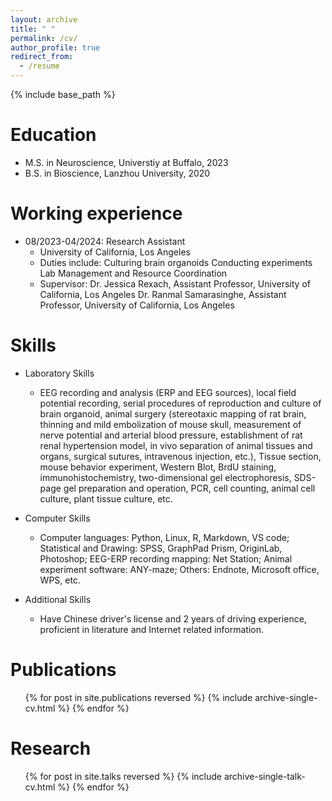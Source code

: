 ```yaml
---
layout: archive
title: " "
permalink: /cv/
author_profile: true
redirect_from:
  - /resume
---
```


{% include base_path %}

Education
======
* M.S. in Neuroscience, Universtiy at Buffalo, 2023 
* B.S. in Bioscience, Lanzhou University, 2020

Working experience
======
* 08/2023-04/2024: Research Assistant
  * University of California, Los Angeles
  * Duties include: 
  Culturing brain organoids
  Conducting experiments
  Lab Management and Resource Coordination
  * Supervisor: 
   Dr. Jessica Rexach, Assistant Professor, University of California, Los Angeles
   Dr. Ranmal Samarasinghe, Assistant Professor, University of California, Los Angeles

Skills
======
* Laboratory Skills
  * EEG recording and analysis (ERP and EEG sources), local field potential recording, serial procedures of reproduction and culture of brain organoid, animal surgery (stereotaxic mapping of rat brain, thinning and mild embolization of mouse skull, measurement of nerve potential and arterial blood pressure, establishment of rat renal hypertension model, in vivo separation of animal tissues and organs, surgical sutures, intravenous injection, etc.), Tissue section, mouse behavior experiment, Western Blot, BrdU staining, immunohistochemistry, two-dimensional gel electrophoresis, SDS-page gel preparation and operation, PCR, cell counting, animal cell culture, plant tissue culture, etc.

* Computer Skills
  * Computer languages: Python, Linux, R, Markdown, VS code; Statistical and Drawing: SPSS, GraphPad Prism, OriginLab, Photoshop; EEG-ERP recording mapping: Net Station; Animal experiment software: ANY-maze; Others: Endnote, Microsoft office, WPS, etc.

* Additional Skills
  * Have Chinese driver's license and 2 years of driving experience, proficient in literature and Internet related information.

Publications
======
  <ul>{% for post in site.publications reversed %}
    {% include archive-single-cv.html %}
  {% endfor %}</ul>
  
Research
======
  <ul>{% for post in site.talks reversed %}
    {% include archive-single-talk-cv.html  %}
  {% endfor %}</ul>
